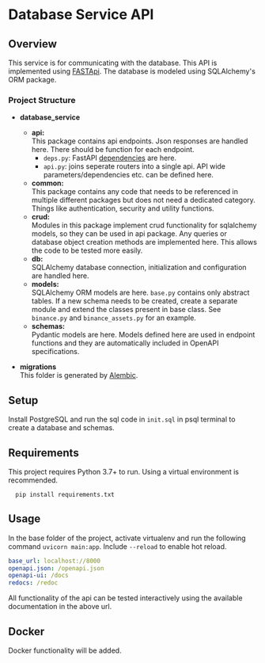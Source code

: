 # Database Service API

## Overview
This service is for communicating with the database. This API is implemented using 
[FASTApi](https://fastapi.tiangolo.com/). The database is modeled using SQLAlchemy's ORM package.

### Project Structure
- **database_service**
    - **api:**  
        This package contains api endpoints. Json responses are handled here. There should be function for each endpoint.
      - `deps.py`: FastAPI [dependencies](https://fastapi.tiangolo.com/tutorial/dependencies/) are here.
      - `api.py`: joins seperate routers into a single api. API wide parameters/dependencies etc. can be defined here.  
    - **common:**  
      This package contains any code that needs to be referenced in multiple different packages but does not need a 
      dedicated category. Things like authentication, security and utility functions.
    - **crud:**  
      Modules in this package implement crud functionality for sqlalchemy models, so they can be used in api
      package. Any queries or database object creation methods are implemented here. This allows the code to be tested
      more easily.
    - **db:**  
      SQLAlchemy database connection, initialization and configuration are handled here.
    - **models:**  
      SQLAlchemy ORM models are here. `base.py` contains only abstract tables. If a new schema needs to be created, create a separate
      module and extend the classes present in base class. See `binance.py` and `binance_assets.py` for an example.
    - **schemas:**  
      Pydantic models are here. Models defined here are used in endpoint functions and they are automatically included
      in OpenAPI specifications.
      
- **migrations**  
  This folder is generated by [Alembic](https://alembic.sqlalchemy.org/en/latest/). 

## Setup
Install PostgreSQL and run the sql code in `init.sql` in psql terminal to create a database and schemas.
## Requirements
This project requires Python 3.7+ to run. Using a virtual environment is recommended.
``` 
  pip install requirements.txt
```

## Usage
In the base folder of the project, activate virtualenv and run the following command `uvicorn main:app`. Include 
`--reload` to enable hot reload.
```yaml
base_url: localhost://8000
openapi.json: /openapi.json
openapi-ui: /docs
redocs: /redoc
```

All functionality of the api can be tested interactively using the available documentation in the above url.

## Docker

Docker functionality will be added.